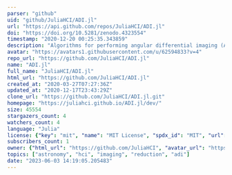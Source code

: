 ```yaml
---
parser: "github"
uid: "github/JuliaHCI/ADI.jl"
url: "https://api.github.com/repos/JuliaHCI/ADI.jl"
doi: "https://doi.org/10.5281/zenodo.4323554"
timestamp: "2020-12-20 00:25:35.343859"
description: "Algorithms for performing angular differential imaging (ADI)"
avatar: "https://avatars1.githubusercontent.com/u/62594833?v=4"
repo_url: "https://github.com/JuliaHCI/ADI.jl"
name: "ADI.jl"
full_name: "JuliaHCI/ADI.jl"
html_url: "https://github.com/JuliaHCI/ADI.jl"
created_at: "2020-03-27T07:27:36Z"
updated_at: "2020-12-17T23:43:29Z"
clone_url: "https://github.com/JuliaHCI/ADI.jl.git"
homepage: "https://juliahci.github.io/ADI.jl/dev/"
size: 45554
stargazers_count: 4
watchers_count: 4
language: "Julia"
license: {"key": "mit", "name": "MIT License", "spdx_id": "MIT", "url": "https://api.github.com/licenses/mit", "node_id": "MDc6TGljZW5zZTEz"}
subscribers_count: 1
owner: {"html_url": "https://github.com/JuliaHCI", "avatar_url": "https://avatars1.githubusercontent.com/u/62594833?v=4", "login": "JuliaHCI", "type": "Organization"}
topics: ["astronomy", "hci", "imaging", "reduction", "adi"]
date: "2023-06-03 14:19:05.205483"
---
```

